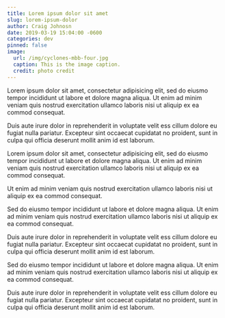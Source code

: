 ```yaml
---
title: Lorem ipsum dolor sit amet
slug: lorem-ipsum-dolor
author: Craig Johnosn
date: 2019-03-19 15:04:00 -0600
categories: dev
pinned: false
image:
  url: /img/cyclones-mbb-four.jpg
  caption: This is the image caption.
  credit: photo credit
---
```


Lorem ipsum dolor sit amet, consectetur adipisicing elit, sed do eiusmo tempor incididunt ut labore et dolore magna aliqua. Ut enim ad minim veniam quis nostrud exercitation ullamco laboris nisi ut aliquip ex ea commod consequat.

<!-- {% include right-rail-image.html url="/img/prohm.jpg" caption="This is the caption for the mug of Steve Prohm. He is the coach of Iowa State men's basketball." %} -->

Duis aute irure dolor in reprehenderit in voluptate velit ess cillum dolore eu fugiat nulla pariatur. Excepteur sint occaecat cupidatat no proident, sunt in culpa qui officia deserunt mollit anim id est laborum.

Lorem ipsum dolor sit amet, consectetur adipisicing elit, sed do eiusmo tempor incididunt ut labore et dolore magna aliqua. Ut enim ad minim veniam quis nostrud exercitation ullamco laboris nisi ut aliquip ex ea commod consequat.

Ut enim ad minim veniam quis nostrud exercitation ullamco laboris nisi ut aliquip ex ea commod consequat.

<!-- {% raw %}

```html
<div class="post-image">
  <img src="{{ page.image.url | relative_url }}" />
  {% if page.image.caption %}
  <p>
    {{ page.image.caption }}{% if page.image.credit %}<b
      >{{ page.image.credit }}</b
    >{% endif %}
  </p>
  {% endif %}
</div>
```

{% endraw %} -->

Sed do eiusmo tempor incididunt ut labore et dolore magna aliqua. Ut enim ad minim veniam quis nostrud exercitation ullamco laboris nisi ut aliquip ex ea commod consequat.

<!-- {% include right-rail-image.html url="/img/cyclones-mbb-four.jpg" caption="This is the caption for the picture of THT, Shayock, Weiler-Babb, Haliburton and Jacobsen." %} -->

Duis aute irure dolor in reprehenderit in voluptate velit ess cillum dolore eu fugiat nulla pariatur. Excepteur sint occaecat cupidatat no proident, sunt in culpa qui officia deserunt mollit anim id est laborum.

Sed do eiusmo tempor incididunt ut labore et dolore magna aliqua. Ut enim ad minim veniam quis nostrud exercitation ullamco laboris nisi ut aliquip ex ea commod consequat.

Duis aute irure dolor in reprehenderit in voluptate velit ess cillum dolore eu fugiat nulla pariatur. Excepteur sint occaecat cupidatat no proident, sunt in culpa qui officia deserunt mollit anim id est laborum.
